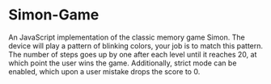 # Simon-Game

An JavaScript implementation of the classic memory game Simon.
The device will play a pattern of blinking colors, your job is to match this pattern. 
The number of steps goes up by one after each level until it reaches 20, at which point the user wins the game.
Additionally, strict mode can be enabled, which upon a user mistake drops the score to 0.

